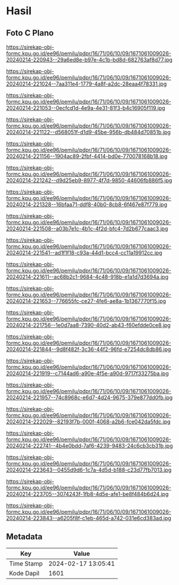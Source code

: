 # Hasil

## Foto C Plano

https://sirekap-obj-formc.kpu.go.id/ee96/pemilu/pdpr/16/71/06/10/09/1671061009026-20240214-220943--29a6ed8e-b97e-4c1b-bd8d-682763af8d77.jpg

https://sirekap-obj-formc.kpu.go.id/ee96/pemilu/pdpr/16/71/06/10/09/1671061009026-20240214-221024--7aa311e4-1779-4a8f-a2dc-28eaa4f78331.jpg

https://sirekap-obj-formc.kpu.go.id/ee96/pemilu/pdpr/16/71/06/10/09/1671061009026-20240214-221053--0ecfcd1d-4e9a-4e31-81f3-b4c16905f119.jpg

https://sirekap-obj-formc.kpu.go.id/ee96/pemilu/pdpr/16/71/06/10/09/1671061009026-20240214-221122--d568051f-d1d9-45be-956b-db484d70851b.jpg

https://sirekap-obj-formc.kpu.go.id/ee96/pemilu/pdpr/16/71/06/10/09/1671061009026-20240214-221156--1904ac89-2fbf-4414-bd0e-770078168b18.jpg

https://sirekap-obj-formc.kpu.go.id/ee96/pemilu/pdpr/16/71/06/10/09/1671061009026-20240214-221242--d9d25eb9-8977-4f7d-9850-44606fb886f5.jpg

https://sirekap-obj-formc.kpu.go.id/ee96/pemilu/pdpr/16/71/06/10/09/1671061009026-20240214-221328--16bfaa71-ddf8-40b0-8cb8-6f467e87f779.jpg

https://sirekap-obj-formc.kpu.go.id/ee96/pemilu/pdpr/16/71/06/10/09/1671061009026-20240214-221508--a03b7e1c-4b1c-4f2d-bfc4-7d2b677caac3.jpg

https://sirekap-obj-formc.kpu.go.id/ee96/pemilu/pdpr/16/71/06/10/09/1671061009026-20240214-221541--ad1f1f18-c93a-44d1-bcc4-cc11a19912cc.jpg

https://sirekap-obj-formc.kpu.go.id/ee96/pemilu/pdpr/16/71/06/10/09/1671061009026-20240214-221611--ac68b2c1-9684-4c48-918b-e1a1d7d3694a.jpg

https://sirekap-obj-formc.kpu.go.id/ee96/pemilu/pdpr/16/71/06/10/09/1671061009026-20240214-221653--776655fc-ce27-4fe6-ae8a-1b1367770f15.jpg

https://sirekap-obj-formc.kpu.go.id/ee96/pemilu/pdpr/16/71/06/10/09/1671061009026-20240214-221756--1e0d7aa8-7390-40d2-ab43-f60efdde0ce8.jpg

https://sirekap-obj-formc.kpu.go.id/ee96/pemilu/pdpr/16/71/06/10/09/1671061009026-20240214-221844--9d8f482f-3c36-44f2-96fd-e7254dc8db86.jpg

https://sirekap-obj-formc.kpu.go.id/ee96/pemilu/pdpr/16/71/06/10/09/1671061009026-20240214-221919--c7144ad6-a90e-4f5e-a90d-9717f33275ba.jpg

https://sirekap-obj-formc.kpu.go.id/ee96/pemilu/pdpr/16/71/06/10/09/1671061009026-20240214-221957--74c8968c-e6d7-4d24-9675-379e877dd0fb.jpg

https://sirekap-obj-formc.kpu.go.id/ee96/pemilu/pdpr/16/71/06/10/09/1671061009026-20240214-222029--82193f7b-000f-4068-a2b6-fce042da5fdc.jpg

https://sirekap-obj-formc.kpu.go.id/ee96/pemilu/pdpr/16/71/06/10/09/1671061009026-20240214-222741--4b4e0bdd-7af6-4239-9483-24c6cb3cb31b.jpg

https://sirekap-obj-formc.kpu.go.id/ee96/pemilu/pdpr/16/71/06/10/09/1671061009026-20240214-223643--0455d9d6-1c7a-4d5d-b188-c23d77fb7013.jpg

https://sirekap-obj-formc.kpu.go.id/ee96/pemilu/pdpr/16/71/06/10/09/1671061009026-20240214-223705--3074243f-1fb8-4d5e-afe1-be8f484b6d24.jpg

https://sirekap-obj-formc.kpu.go.id/ee96/pemilu/pdpr/16/71/06/10/09/1671061009026-20240214-223843--a6205f8f-c1eb-465d-a742-031e6cd383ad.jpg


## Metadata

| Key        | Value               |
| ---------- | ------------------- |
| Time Stamp | 2024-02-17 13:05:41 |
| Kode Dapil | 1601                |



